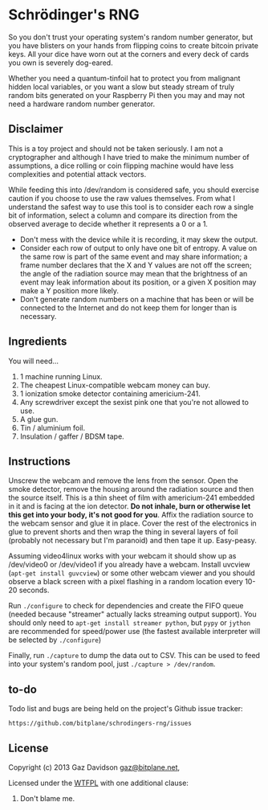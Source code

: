 Schrödinger's RNG
=================

So you don't trust your operating system's random number generator, but you have
blisters on your hands from flipping coins to create bitcoin private keys. 
All your dice have worn out at the corners and every deck of cards you own is 
severely dog-eared.

Whether you need a quantum-tinfoil hat to protect you from malignant hidden local 
variables, or you want a slow but steady stream of truly random bits generated on 
your Raspberry Pi then you may and may not need a hardware random number generator.

Disclaimer
----------

This is a toy project and should not be taken seriously. I am not a cryptographer 
and although I have tried to make the minimum number of assumptions, a dice
rolling or coin flipping machine would have less complexities and potential attack 
vectors.

While feeding this into /dev/random is considered safe, you should exercise caution
if you choose to use the raw values themselves. From what I understand the safest 
way to use this tool is to consider each row a single bit of information, select a
column and compare its direction from the observed average to decide whether it 
represents a 0 or a 1. 

 * Don't mess with the device while it is recording, it may skew the output.
 * Consider each row of output to only have one bit of entropy. A value on the same
   row is part of the same event and may share information; a frame number declares 
   that the X and Y values are not off the screen; the angle of the radiation 
   source may mean that the brightness of an event may leak information about its 
   position, or a given X position may make a Y position more likely. 
 * Don't generate random numbers on a machine that has been or will be connected
   to the Internet and do not keep them for longer than is necessary.

Ingredients
-----------

You will need...

1. 1 machine running Linux.
2. The cheapest Linux-compatible webcam money can buy.
3. 1 ionization smoke detector containing americium-241.
4. Any screwdriver except the sexist pink one that you're not allowed to use.
5. A glue gun.
6. Tin / aluminium foil.
7. Insulation / gaffer / BDSM tape.

Instructions
------------

Unscrew the webcam and remove the lens from the sensor. Open the smoke detector,
remove the housing around the radiation source and then the source itself. This
is a thin sheet of film with americium-241 embedded in it and is facing at the
ion detector. **Do not inhale, burn or otherwise let this get into your body, 
it's not good for you**. Affix the radiation source to the webcam sensor and 
glue it in place. Cover the rest of the electronics in glue to prevent shorts and 
then wrap the thing in several layers of foil (probably not necessary but I'm 
paranoid) and then tape it up. Easy-peasy.

Assuming video4linux works with your webcam it should show up as /dev/video0
or /dev/video1 if you already have a webcam. Install uvcview 
(`apt-get install guvcview`) or some other webcam viewer and you should observe a 
black screen with a pixel flashing in a random location every 10-20 seconds.

Run `./configure` to check for dependencies and create the FIFO queue (needed 
because "streamer" actually lacks streaming output support). You should only need
to `apt-get install streamer python`, but `pypy` or `jython` are recommended for 
speed/power use (the fastest available interpreter will be selected by `./configure`)

Finally, run `./capture` to dump the data out to CSV. This can be used to feed
into your system's random pool, just `./capture > /dev/random`. 

to-do
-----

Todo list and bugs are being held on the project's Github issue tracker:

    https://github.com/bitplane/schrodingers-rng/issues

License
-------
Copyright (c) 2013 Gaz Davidson <gaz@bitplane.net>,

Licensed under the [WTFPL](http://en.wikipedia.org/wiki/WTFPL) with one
additional clause:

   1. Don't blame me.

